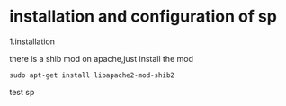 installation and configuration of sp
======

1.installation

there is a shib mod on apache,just install the mod

    sudo apt-get install libapache2-mod-shib2
    
test sp 
